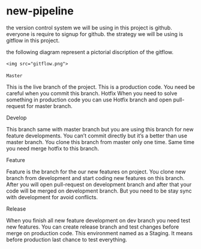 # new-pipeline
the version control system we will be using in this project is github.
everyone is require to signup for github.
the strategy we will be using is gitflow in this project.


the following diagram represent a pictorial discription of the gitflow.

    <img src="gitflow.png">

    Master

This is the live branch of the project. This is a production code. You need be careful when you commit this branch.
Hotfix
When you need to solve something in production code you can use Hotfix branch and open pull-request for master branch.

Develop

This branch same with master branch but you are using this branch for new feature developments. You can’t commit directly but it’s a better than use master branch. You clone this branch from master only one time. Same time you need merge hotfix to this branch.

Feature

Feature is the branch for the our new features on project. You clone new branch from development and start coding new features on this branch. After you will open pull-request on development branch and after that your code will be merged on development branch. But you need to be stay sync with development for avoid conflicts.

Release

When you finish all new feature development on dev branch you need test new features. You can create release branch and test changes before merge on production code. This environment named as a Staging. It means before production last chance to test everything.
